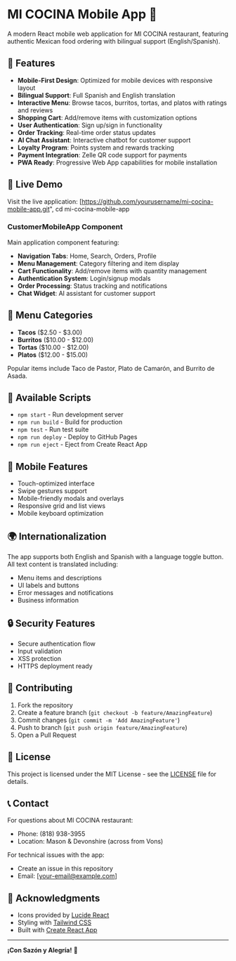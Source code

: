 # MI COCINA Mobile App 🌮

A modern React mobile web application for MI COCINA restaurant, featuring authentic Mexican food ordering with bilingual support (English/Spanish).

## 🌟 Features

- **Mobile-First Design**: Optimized for mobile devices with responsive layout
- **Bilingual Support**: Full Spanish and English translation
- **Interactive Menu**: Browse tacos, burritos, tortas, and platos with ratings and reviews
- **Shopping Cart**: Add/remove items with customization options
- **User Authentication**: Sign up/sign in functionality
- **Order Tracking**: Real-time order status updates
- **AI Chat Assistant**: Interactive chatbot for customer support
- **Loyalty Program**: Points system and rewards tracking
- **Payment Integration**: Zelle QR code support for payments
- **PWA Ready**: Progressive Web App capabilities for mobile installation

## 🚀 Live Demo

Visit the live application: [https://github.com/yourusername/mi-cocina-mobile-app.git",
cd mi-cocina-mobile-app

### CustomerMobileApp Component
Main application component featuring:
- **Navigation Tabs**: Home, Search, Orders, Profile
- **Menu Management**: Category filtering and item display
- **Cart Functionality**: Add/remove items with quantity management
- **Authentication System**: Login/signup modals
- **Order Processing**: Status tracking and notifications
- **Chat Widget**: AI assistant for customer support

## 🌮 Menu Categories

- **Tacos** ($2.50 - $3.00)
- **Burritos** ($10.00 - $12.00)
- **Tortas** ($10.00 - $12.00)
- **Platos** ($12.00 - $15.00)

Popular items include Taco de Pastor, Plato de Camarón, and Burrito de Asada.

## 🔧 Available Scripts

- `npm start` - Run development server
- `npm run build` - Build for production
- `npm test` - Run test suite
- `npm run deploy` - Deploy to GitHub Pages
- `npm run eject` - Eject from Create React App

## 📱 Mobile Features

- Touch-optimized interface
- Swipe gestures support
- Mobile-friendly modals and overlays
- Responsive grid and list views
- Mobile keyboard optimization

## 🌍 Internationalization

The app supports both English and Spanish with a language toggle button. All text content is translated including:
- Menu items and descriptions
- UI labels and buttons
- Error messages and notifications
- Business information

## 🔒 Security Features

- Secure authentication flow
- Input validation
- XSS protection
- HTTPS deployment ready

## 🤝 Contributing

1. Fork the repository
2. Create a feature branch (`git checkout -b feature/AmazingFeature`)
3. Commit changes (`git commit -m 'Add AmazingFeature'`)
4. Push to branch (`git push origin feature/AmazingFeature`)
5. Open a Pull Request

## 📄 License

This project is licensed under the MIT License - see the [LICENSE](LICENSE) file for details.

## 📞 Contact

For questions about MI COCINA restaurant:
- Phone: (818) 938-3955
- Location: Mason & Devonshire (across from Vons)

For technical issues with the app:
- Create an issue in this repository
- Email: [your-email@example.com]

## 🙏 Acknowledgments

- Icons provided by [Lucide React](https://lucide.dev/)
- Styling with [Tailwind CSS](https://tailwindcss.com/)
- Built with [Create React App](https://create-react-app.dev/)

---

**¡Con Sazón y Alegría!** 🎉
